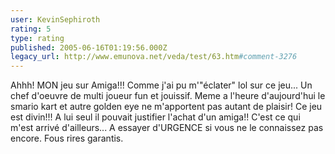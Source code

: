 ```yaml
---
user: KevinSephiroth
rating: 5
type: rating
published: 2005-06-16T01:19:56.000Z
legacy_url: http://www.emunova.net/veda/test/63.htm#comment-3276
---
```

Ahhh! MON jeu sur Amiga!!! Comme j'ai pu m'"éclater" lol sur ce jeu... Un chef d'oeuvre de multi joueur fun et jouissif. Meme a l'heure d'aujourd'hui le smario kart et autre golden eye ne m'apportent pas autant de plaisir! Ce jeu est divin!!! A lui seul il pouvait justifier l'achat d'un amiga!! C'est ce qui m'est arrivé d'ailleurs... A essayer d'URGENCE si vous ne le connaissez pas encore. Fous rires garantis.